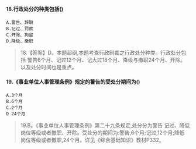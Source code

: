 #### 18.行政处分的种类包括()
    A.警告、辞职
    B.记过、罚款
    C.开除、拘留
    D.降级、撤职
>   18.【答案】D。本题超纲,本题考查行政制裁之行政处分种类。行政处分包括
    警告6个月、记过12个月、记大过18个月、降级与撤职24个月、开除。以及处分时间也是重点。

#### 19.《事业单位人事管理条例》规定的警告的受处分期间为()
    A.3个月
    B.6个月
    C.2个月
    D 24个月
>   19.B。《事业单位人事管理条例》第二十九条规定,处分分为警告
    记过、降低岗位等级或者撤职、开除。受处分的期间为:警告,6个月;记过,12个月;降低
    岗位等级或者撤职,24个月。详见《综合基础知识》教材P332。




















    
        